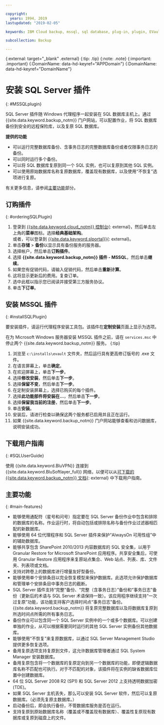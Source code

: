 ```yaml
---

copyright:
  years: 1994, 2019
lastupdated: "2019-02-05"

keywords: IBM Cloud backup, mssql, sql database, plug-in, plugin, EVault, Carbonite, restore SQL

subcollection: Backup

---
```

{:external: target="_blank" .external}
{:tip: .tip}
{:note: .note}
{:important: .important}
{:DomainName: data-hd-keyref="APPDomain"}
{:DomainName: data-hd-keyref="DomainName"}

# 安装 SQL Server 插件
{: #MSSQLplugin}

SQL Server 插件随 Windows 代理程序一起安装在 SQL 数据库主机上。通过 {{site.data.keyword.backup_notm}} 门户网站，可以配置作业，将 SQL 数据库备份到安全的远程保险库，以及复原 SQL 数据库。

**提供的功能**

- 可以运行完整数据库备份、含事务日志的完整数据库备份或者仅限事务日志的备份。
- 可以同时运行多个备份。
- 可以将 SQL 数据库复原到同一个 SQL 实例，也可以复原到其他 SQL 实例。
- 可以使用原始数据库名称复原数据库，覆盖现有数据库，以及使用“不恢复”选项进行复原。

有关更多信息，请参阅[主要功能](#main-features)部分。

## 订购插件
{: #orderingSQLPlugin}

1. 登录到 [{{site.data.keyword.cloud_notm}} 控制台](https://{DomainName}){: external}，然后单击左上角的**菜单**图标。选择**经典基础架构**。<br/>
      或者，可以登录到 [{{site.data.keyword.slportal}}](https://control.softlayer.com/){: external}。
2. 单击**存储** > **备份**以显示具有备份服务的服务器。
3. 选择帐户，然后单击**订购插件**。
4. 选择 **{{site.data.keyword.backup_notm}} 插件 - MSSQL**，然后单击**继续**。
5. 如果您有促销代码，请输入促销代码，然后单击**重新计算**。
6. 这将显示更新后的费用。复查订单。
7. 选中此框以指示您已阅读并接受第三方服务协议。
8. 单击**下订单**。

## 安装 MSSQL 插件
{: #installSQLPlugin}

要安装插件，请运行代理程序安装工具包。该插件在**定制安装**页面上显示为选项。

在为 Microsoft Windows 服务器安装 MSSQL 插件之前，请在 `services.msc` 中停止两个 {{site.data.keyword.backup_notm}} 服务。
{:tip}

1. 浏览至 `c:\installs\evault` 文件夹，然后运行具有更高修订版号的 .exe 文件。
2. 在语言屏幕上，单击**确定**。
3. 在欢迎屏幕上，单击**下一步**。
4. 选择**修改安装**，然后单击**下一步**。
5. 选择**保留不变**，然后单击**下一步**。
6. 在定制安装屏幕上，选择已购买的每个插件。
7. 选择**此功能部件将安装在...**，然后单击**下一步**。
8. 选择**保留我当前的注册**，然后单击**下一步**。
9. 单击**安装**。
10. 安装后，请进行检查以确保这两个服务都已启用并且正在运行。
11. 如果 {{site.data.keyword.backup_notm}} 门户网站能够查看和访问数据库，说明安装成功。

## 下载用户指南
{: #SQLUserGuide}

使用 {{site.data.keyword.BluVPN}} 连接到 {{site.data.keyword.BluSoftlayer_full}} 网络，以便可以从[可下载的 {{site.data.keyword.backup_notm}} 文档](http://downloads.service.softlayer.com/evault/Documentation/){: external} 中下载用户指南。

## 主要功能
{: #main-features}

- 能够使用通配符（星号和问号）指定要在 SQL Server 备份作业中包含和排除的数据库的名称。作业运行时，将自动包括或排除名称与备份作业过滤器相匹配的新数据库。
- 能够使用 64 位代理程序和 SQL Server 插件来保护“AlwaysOn 可用性组”中的辅助数据库。
- 能够共享包含 SharePoint 2010/2013 内容数据库的 SQL 安全集，以用于 Granular Restore for Microsoft SharePoint 应用程序。共享安全集后，可使用 Granular Restore 应用程序来复原站点集合、Web 站点、列表、库、文件夹、列表项或文档。
- 支持对跨卷上的数据库进行增量友好型备份。
- 能够使用单个安排条目以完全恢复模型来保护数据库。此选项允许保护数据库和管理单个安排条目中事务日志的截断。
- SQL Server 插件支持“完整”备份、“完整（含事务日志）”备份和“事务日志”备份（更新后的术语与 SQL Server 术语保持一致）。该应用程序继续支持“一次过复原”功能，该功能支持客户选择时间点“事务日志”备份。{{site.data.keyword.backup_notm}} 将复原完整数据库以及将数据库复原到所选时间点所需的所有事务日志。
- 备份作业可以包含同一个 SQL Server 实例中的一个或多个数据库。可以创建单独的作业，从可以根据需要同时运行的其他 SQL Server 实例备份其他数据库。
- 能够使用“不恢复”来复原数据库，以通过 SQL Server Management Studio 提供更多恢复选项。
- 备用复原选项支持复原到文件，这允许数据库管理者通过 SQL System Manager 安装数据库。
- 备用复原包含将一个数据库的复原定向到另一个数据库的功能，即便逻辑数据库名称不匹配也可执行。对于不匹配的对象，该插件将在实例的缺省数据库位置中创建数据库。
- 64 位 SQL Server 2008 R2 (SP1) 和 SQL Server 2012 上支持透明数据加密 (TDE)。
- 如果 SQL Server 主机丢失，那么可以安装 SQL Server 软件，然后可以复原数据库。（必须先复原主数据库。）
- 启动备份后，即会执行备份，不管数据库服务是否在运行。
- 支持复原到原始数据库名称（覆盖或不覆盖现有数据库）、覆盖性复原现有数据库或复原到磁盘上的文件。
